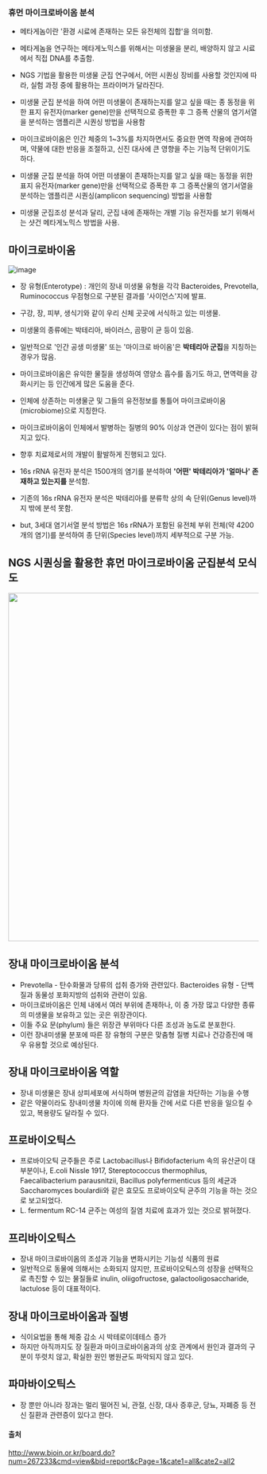 
### 휴먼 마이크로바이옴 분석

- 메타게놈이란 '환경 시료에 존재하는 모든 유전체의 집합'을 의미함.
- 메타게놈을 연구하는 메타게노믹스를 위해서는 미생물을 분리, 배양하지 않고 시료에서 직접 DNA를 추출함. 
- NGS 기법을 활용한 미생물 군집 연구에서, 어떤 시퀀싱 장비를 사용할 것인지에 따라, 실험 과정 중에 활용하는 프라이머가 달라진다.
- 미생물 군집 분석을 하여 어떤 미생물이 존재하는지를 알고 싶을 때는 종 동정을 위한 표지 유전자(marker gene)만을 선택적으로 증폭한 후 그 증폭 산물의 염기서열을 분석하는 앰플리콘 시퀀싱 방법을 사용함
- 마이크로바이옴은 인간 체중의 1~3%를 차지하면서도 중요한 면역 작용에 관여하며, 약물에 대한 반응을 조절하고, 신진 대사에 큰 영향을 주는 기능적 단위이기도 하다. 


- 미생물 군집 분석을 하여 어떤 미생물이 존재하는지를 알고 싶을 때는 동정을 위한 표지 유전자(marker gene)만을 선택적으로 증폭한 후 그 증폭산물의 염기서열을 분석하는 앰플리콘 시퀀싱(amplicon sequencing) 방법을 사용함 
- 미생물 군집조성 분석과 달리, 군집 내에 존재하는 개별 기능 유전자를 보기 위해서는 샷건 메타게노믹스 방법을 사용. 


## 마이크로바이옴

![image](https://github.com/sandartchip/TIL/assets/15938354/d3194e61-c76f-4606-8b06-2c005817f303)

- 장 유형(Enterotype) : 개인의 장내 미생물 유형을 각각 Bacteroides, Prevotella, Ruminococcus 우점형으로 구분된 결과를 '사이언스'지에 발표. 
- 구강, 장, 피부, 생식기와 같이 우리 신체 곳곳에 서식하고 있는 미생물. 

- 미생물의 종류에는 박테리아, 바이러스, 곰팡이 균 등이 있음. 
- 일반적으로 '인간 공생 미생물' 또는 '마이크로 바이옴'은 **박테리아 군집**을 지칭하는 경우가 많음.

- 마이크로바이옴은 유익한 물질을 생성하여 영양소 흡수를 돕기도 하고, 면역력을 강화시키는 등 인간에게 많은 도움을 준다.

- 인체에 상존하는 미생물군 및 그들의 유전정보를 통틀어 마이크로바이옴(microbiome)으로 지칭한다.

- 마이크로바이옴이 인체에서 발병하는 질병의 90% 이상과 연관이 있다는 점이 밝혀지고 있다.
- 향후 치료제로서의 개발이 활발하게 진행되고 있다.

- 16s rRNA 유전자 분석은 1500개의 염기를 분석하여 **'어떤' 박테리아가 '얼마나' 존재하고 있는지를** 분석함. 
 
- 기존의 16s rRNA 유전자 분석은 박테리아를 분류학 상의 속 단위(Genus level)까지 밖에 분석 못함. 

- but, 3세대 염기서열 분석 방법은 16s rRNA가 포함된 유전체 부위 전체(약 4200개의 염기)를 분석하여 종 단위(Species level)까지 세부적으로 구분 가능.

## NGS 시퀀싱을 활용한 휴먼 마이크로바이옴 군집분석 모식도

<img src="https://github.com/sandartchip/TIL/assets/15938354/1888336d-6d77-4092-9959-f103d36a42df" width='700px'/>

## 장내 마이크로바이옴 분석 

- Prevotella - 탄수화물과 당류의 섭취 증가와 관련있다. Bacteroides 유형 - 단백질과 동물성 포화지방의 섭취와 관련이 있음.
- 마이크로바이옴은 인체 내에서 여러 부위에 존재하나, 이 중 가장 많고 다양한 종류의 미생물을 보유하고 있는 곳은 위장관이다.
- 이들 주요 문(phylum) 들은 위장관 부위마다 다른 조성과 농도로 분포한다.
- 이런 장내미생물 분포에 따른 장 유형의 구분은 맞춤형 질병 치료나 건강증진에 매우 유용할 것으로 예상된다.
  

## 장내 마이크로바이옴 역할

- 장내 미생물은 장내 상피세포에 서식하며 병원균의 감염을 차단하는 기능을 수행
- 같은 약물이라도 장내미생물 차이에 의해 환자들 간에 서로 다른 반응을 일으킬 수 있고, 복용량도 달라질 수 있다. 

## 프로바이오틱스
- 프로바이오틱 균주들은 주로 Lactobacillus나 Bifidofacterium 속의 유산균이 대부분이나, E.coli Nissle 1917, Stereptococcus thermophilus, Faecalibacterium parausnitzii, Bacillus polyfermenticus 등의 세균과 Saccharomyces boulardii와 같은 효모도 프로바이오틱 균주의 기능을 하는 것으로 보고되었다.
- L. fermentum RC-14 균주는 여성의 질염 치료에 효과가 있는 것으로 밝혀졌다.


## 프리바이오틱스 
- 장내 마이크로바이옴의 조성과 기능을 변화시키는 기능성 식품의 원료
- 일반적으로 동물에 의해서는 소화되지 않지만, 프로바이오틱스의 성장을 선택적으로 촉진할 수 있는 물질들로 inulin, oliigofructose, galactooligosaccharide, lactulose 등이 대표적이다. 


## 장내 마이크로바이옴과 질병 
- 식이요법을 통해 체중 감소 시 박테로이데테스 증가
- 하지만 아직까지도 장 질환과 마이크로바이옴과의 상호 관계에서 원인과 결과의 구분이 뚜렷치 않고, 확실한 원인 병원균도 파악되지 않고 있다.


## 파마바이오틱스
- 장 뿐만 아니라 장과는 멀리 떨어진 뇌, 관절, 신장, 대사 증후군, 당뇨, 자폐증 등 전신 질환과 관련증이 있다고 한다.



#### 출처
http://www.bioin.or.kr/board.do?num=267233&cmd=view&bid=report&cPage=1&cate1=all&cate2=all2
